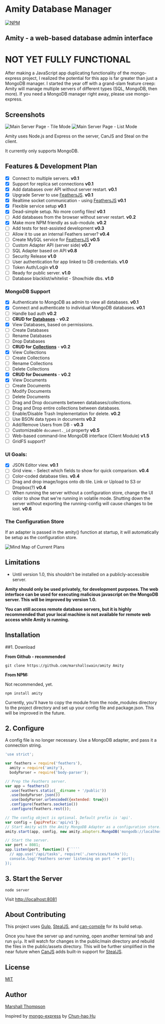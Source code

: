 Amity Database Manager
=========================

[![NPM](https://nodei.co/npm/amity.png?downloads=true&stars=true)](https://nodei.co/npm/amity/)

## Amity - a web-based database admin interface 

# NOT YET FULLY FUNCTIONAL
After making a JavaScript app duplicating functionality of the mongo-express project, I realized the potential for this app is far greater than just a MongoDB manager.  I started the year off with a grand-slam feature creep: Amity will manage multiple servers of different types (SQL, MongoDB, then more).  If you need a MongoDB manager right away, please use mongo-express.

Screenshots
-----------

<img src="http://i.imgur.com/P7q8eA3.png" title="Main Server Page - Tile Mode" />

<img src="http://i.imgur.com/1e7v2tb.png" title="Main Server Page - List Mode" />


Amity uses Node.js and Express on the server, CanJS and Steal on the client.  

It currently only supports MongoDB.

Features & Development Plan
--------

- [x] Connect to multiple servers. **v0.1** 
- [x] Support for replica set connections **v0.1**
- [x] Add databases over API without server restart. **v0.1** 
- [x] Upgrade Server to use [FeathersJS](http://feathersjs.com). **v0.1**
- [x] Realtime socket communication - using [FeathersJS](http://feathersjs.com) **v0.1** 
- [x] Flexible service setup **v0.1**
- [x] Dead-simple setup.  No more config files! **v0.1**
- [ ] Add databases from the browser without server restart. **v0.2** 
- [x] Make more NPM friendly as sub-module. **v0.2**
- [ ] Add tests for test-assisted development **v0.3** 
- [ ] Allow it to use an internal Feathers server? **v0.4**
- [ ] Create MySQL service for [FeathersJS](http://feathersjs.com) **v0.5**
- [ ] Custom Adapter API (server side) **v0.7**
- [ ] SQL Adapter based on API **v0.8**
- [ ] Security Release **v1.0** 
- [ ] User authentication for app linked to DB credentials. **v1.0** 
- [ ] Token Auth/Login **v1.0** 
- [ ] Ready for public server. **v1.0** 
- [ ] Database blacklist/whitelist - Show/hide dbs. **v1.0** 

### MongoDB Support

- [x] Authenticate to MongoDB as admin to view all databases. **v0.1**
- [x] Connect and authenticate to individual MongoDB databases. **v0.1** 
- [ ] Handle bad auth **v0.2**
- [ ] **CRUD for [Databases](https://github.com/marshallswain/feathers-mongo-databases)** - **v0.2** 
- [x] View Databases, based on permissions.
- [ ] Create Databases
- [ ] Rename Databases
- [ ] Drop Databases
- [ ] **CRUD for [Collections](https://github.com/marshallswain/feathers-mongo-collections)** - **v0.2** 
- [x] View Collections
- [ ] Create Collections
- [ ] Rename Collections
- [ ] Delete Collections
- [x] **CRUD for Documents** - **v0.2**
- [x] View Documents
- [ ] Create Documents
- [ ] Modify Documents
- [ ] Delete Documents
- [ ] Drag and Drop documents between databases/collections.
- [ ] Drag and Drop entire collections between databases.
- [ ] Enable/Disable Trash Implementation for delete. **v0.2** 
- [ ] Use BSON data types in documents **v0.2** 
- [ ] Add/Remove Users from DB - **v0.3**
- [ ] Customizeable `document._id` property **v0.5**
- [ ] Web-based command-line MongoDB interface (Client Module) **v1.5**
- [ ] GridFS support?

### UI Goals:
* [x] JSON Editor view. **v0.1** 
* [ ] Grid view. - Select which fields to show for quick comparison. **v0.4** 
* [ ] Color-coded database tiles. **v0.4** 
* [ ] Drag and drop image/logos onto db tile.  Link or Upload to S3 or Dropbox(?) **v0.4** 
* [ ] When running the server without a configuration store, change the UI color to show that we're running in volatile mode. Shutting down the server without exporting the running-config will cause changes to be lost. **v0.6** 

### The Configuration Store

If an adapter is passed in the amity() function at startup, it will automatically be setup as the configuration store. 

![Mind Map of Current Plans](http://i.imgur.com/A6b2cdY.png)

Limitations
-----------

- Until version 1.0, this shouldn't be installed on a publicly-accessible server.

**Amity should only be used privately, for development purposes. The web interface can be used for executing malicious javascript on the MongoDB server. This will be improved by version 1.0.** 

**You can still access remote database servers, but it is highly recommended that your local machine is not available for remote web access while Amity is running.**



Installation
-----------

##1. Download

**From Github - recommended**

    git clone https://github.com/marshallswain/amity Amity

**From NPM:**

Not recommended, yet.

    npm install amity

Currently, you'll have to copy the module from the node_modules directory to the project directory and set up your config file and package.json.  This will be improved in the future.

## 2. Configure

A config file is no longer necessary.  Use a MongoDB adapter, and pass it a connection string.

```js
'use strict';

var feathers = require('feathers'),
  amity = require('amity'),
  bodyParser = require('body-parser');

// Prep the Feathers server.
var app = feathers()
  .use(feathers.static(__dirname + '/public'))
  .use(bodyParser.json())
  .use(bodyParser.urlencoded({extended: true}))
  .configure(feathers.socketio())
  .configure(feathers.rest());

// The config object is optional. Default prefix is 'api'.
var config = {apiPrefix:'api/v1'};
// Start Amity with the Amity MongoDB Adapter as a configuration store.
amity.start(app, config, new amity.adapters.MongoDB('mongodb://localhost:27017'));

// Start the server.
var port = 8081;
app.listen(port, function() {`````
  // app.use('/api/tasks', require('./services/tasks'));
  console.log('Feathers server listening on port ' + port);
});

```

## 3. Start the Server

    node server

Visit [http://localhost:8081](http://localhost:8081)

About Contributing
-----------

This project uses [Gulp](http://gulpjs.com), [StealJS](http://stealjs.com), and [can-compile](https://github.com/daffl/can-compile) for its build setup.  

Once you have the server up and running, open another terminal tab and run `gulp`.  It will watch for changes in the public/main directory and rebuild the files in the public/assets directory.  This will be further simplified in the near future when [CanJS](http://canjs.com) adds built-in support for [StealJS](http://stealjs.com).






## License

[MIT](http://opensource.org/licenses/MIT)

## Author

[Marshall Thompson](https://github.com/Glavin001)

Inspired by [mongo-express](https://github.com/andzdroid/mongo-express) by [Chun-hao Hu](https://github.com/andzdroid)
